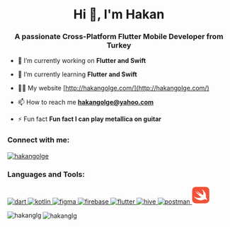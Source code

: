 <!-- <h1 align="center">Hi 👋, I'm Hakan</h1>
<h3 align="center">A passionate Cross-Platform Flutter Mobile Developer</h3>

- 🔭 I’m currently working on **Flutter**

- 🌱 I’m currently learning **Flutter and Swift**

- 📝 I regularly write articles on [Notion](Notion)

- 💬 Ask me about **Flutter**

- 📫 How to reach me **hakanglge1@gmail.com**

- ⚡ Fun fact **I can play metallica on guitar**

<h3 align="left">Connect with me:</h3>
<p align="left">
<a href="https://www.linkedin.com/in/hakangolge/" target="blank"><img align="center" src="https://raw.githubusercontent.com/rahuldkjain/github-profile-readme-generator/master/src/images/icons/Social/linked-in-alt.svg" alt="https://www.linkedin.com/in/hakangolge/" height="30" width="40" /></a>
</p>

<h3 align="left">Languages and Tools:</h3>
<p align="left"> <p align="left"> <a href="https://flutter.dev" target="_blank" rel="noreferrer"> <img src="https://www.vectorlogo.zone/logos/flutterio/flutterio-icon.svg" alt="flutter" width="40" height="40"/> </a> 
<a href="https://kotlinlang.org" target="_blank" rel="noreferrer"> <img src="https://www.vectorlogo.zone/logos/kotlinlang/kotlinlang-icon.svg" alt="kotlin" width="40" height="40"/> </a> 
<a href="https://developer.apple.com/swift/" target="_blank" rel="noreferrer"> <img src="https://raw.githubusercontent.com/devicons/devicon/master/icons/swift/swift-original.svg" alt="swift" width="40" height="40"/> </a>     
<a href="https://dart.dev" target="_blank" rel="noreferrer"> <img src="https://www.vectorlogo.zone/logos/dartlang/dartlang-icon.svg" alt="dart" width="40" height="40"/> </a>
<a href="https://firebase.google.com/" target="_blank" rel="noreferrer"> <img src="https://www.vectorlogo.zone/logos/firebase/firebase-icon.svg" alt="firebase" width="40" height="40"/> </a>    
<a href="https://www.figma.com/" target="_blank" rel="noreferrer"> <img src="https://www.vectorlogo.zone/logos/figma/figma-icon.svg" alt="figma" width="40" height="40"/> </a>    
<a href="https://developer.mozilla.org/en-US/docs/Web/JavaScript" target="_blank" rel="noreferrer"> <img src="https://raw.githubusercontent.com/devicons/devicon/master/icons/javascript/javascript-original.svg" alt="javascript" width="40" height="40"/> </a>
<a href="https://www.python.org" target="_blank" rel="noreferrer"> <img src="https://raw.githubusercontent.com/devicons/devicon/master/icons/python/python-original.svg" alt="python" width="40" height="40"/> </a>
<a href="https://git-scm.com/" target="_blank" rel="noreferrer"> <img src="https://www.vectorlogo.zone/logos/git-scm/git-scm-icon.svg" alt="git" width="40" height="40"/> </a>
<a href="https://kotlinlang.org" target="_blank" rel="noreferrer"> <img src="https://www.vectorlogo.zone/logos/kotlinlang/kotlinlang-icon.svg" alt="kotlin" width="40" height="40"/> </a>
</p>






<img align="center" src="https://github-readme-stats.vercel.app/api/top-langs?username=hakanglg&show_icons=true&locale=en&layout=compact" alt="hakanglg" /><img align="left" src="https://github-readme-stats.vercel.app/api?username=hakanglg&show_icons=true&locale=en" alt="hakanglg" /><img align="left" src="https://github-readme-streak-stats.herokuapp.com/?user=hakanglg&" alt="hakanglg" />



 -->
 
 
 <h1 align="center">Hi 👋, I'm Hakan</h1>
<h3 align="center">A passionate Cross-Platform Flutter Mobile Developer from Turkey</h3>

- 🔭 I’m currently working on **Flutter and Swift**

- 🌱 I’m currently learning **Flutter and Swift**

- 👨‍💻 My website [http://hakangolge.com/](http://hakangolge.com/)

- 📫 How to reach me **hakangolge@yahoo.com**

- ⚡ Fun fact **Fun fact I can play metallica on guitar**

<h3 align="left">Connect with me:</h3>
<p align="left">
<a href="https://linkedin.com/in/hakangolge" target="blank"><img align="center" src="https://raw.githubusercontent.com/rahuldkjain/github-profile-readme-generator/master/src/images/icons/Social/linked-in-alt.svg" alt="hakangolge" height="30" width="40" /></a>
</p>

<h3 align="left">Languages and Tools:</h3>
<p align="left"> <a href="https://dart.dev" target="_blank" rel="noreferrer"> <img src="https://www.vectorlogo.zone/logos/dartlang/dartlang-icon.svg" alt="dart" width="40" height="40"/> </a>  <a href="https://kotlinlang.org" target="_blank" rel="noreferrer"> <img src="https://www.vectorlogo.zone/logos/kotlinlang/kotlinlang-icon.svg" alt="kotlin" width="40" height="40"/> </a> <a href="https://www.figma.com/" target="_blank" rel="noreferrer"> <img src="https://www.vectorlogo.zone/logos/figma/figma-icon.svg" alt="figma" width="40" height="40"/> </a> <a href="https://firebase.google.com/" target="_blank" rel="noreferrer"> <img src="https://www.vectorlogo.zone/logos/firebase/firebase-icon.svg" alt="firebase" width="40" height="40"/> </a> <a href="https://flutter.dev" target="_blank" rel="noreferrer"> <img src="https://www.vectorlogo.zone/logos/flutterio/flutterio-icon.svg" alt="flutter" width="40" height="40"/> </a> <a href="https://hive.apache.org/" target="_blank" rel="noreferrer"> <img src="https://www.vectorlogo.zone/logos/apache_hive/apache_hive-icon.svg" alt="hive" width="40" height="40"/> </a> <a href="https://postman.com" target="_blank" rel="noreferrer"> <img src="https://www.vectorlogo.zone/logos/getpostman/getpostman-icon.svg" alt="postman" width="40" height="40"/> </a> <a href="https://developer.apple.com/swift/" target="_blank" rel="noreferrer"> <img src="https://raw.githubusercontent.com/devicons/devicon/master/icons/swift/swift-original.svg" alt="swift" width="40" height="40"/> </a> </p>

<p><img align="left" src="https://github-readme-stats.vercel.app/api/top-langs?username=hakanglg&show_icons=true&locale=en&layout=compact" alt="hakanglg" /></p>

<p>&nbsp;<img align="center" src="https://github-readme-stats.vercel.app/api?username=hakanglg&show_icons=true&locale=en" alt="hakanglg" /></p>
